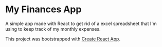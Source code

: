 # My Finances App

A simple app made with React to get rid of a excel spreadsheet that I'm using to keep track of my monthly expenses.

This project was bootstrapped with [Create React App](https://github.com/facebookincubator/create-react-app).
